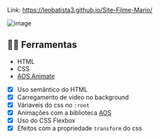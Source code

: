 Link: https://leobatista3.github.io/Site-Filme-Mario/

![image](https://github.com/leobatista3/Site-Filme-Mario/assets/72052192/d84c23a9-d8db-45cd-8f03-56438aae99e4)



## 👷‍♂️ Ferramentas

- HTML
- CSS
- [AOS Animate](https://michalsnik.github.io/aos/)

- [x] Uso semântico do HTML
- [x] Carregamento de video no background
- [x] Váriaveis do css no `:root`
- [x] Animações com a biblioteca [AOS](https://michalsnik.github.io/aos/)
- [x] Uso do CSS Flexbox
- [x] Efeitos com a propriedade `transform` do css
